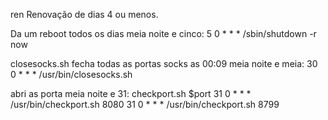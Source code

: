 ren
Renovação de dias 4 ou menos.

Da um reboot todos os dias meia noite e cinco:
5 0 * * * /sbin/shutdown -r now

closesocks.sh
fecha todas as portas socks as 00:09 meia noite e meia:
30 0 * * * /usr/bin/closesocks.sh

abri as porta meia noite e 31:
checkport.sh $port
31 0 * * * /usr/bin/checkport.sh 8080
31 0 * * * /usr/bin/checkport.sh 8799

